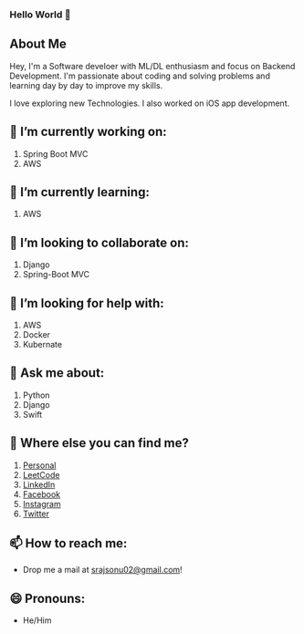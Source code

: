 ### Hello World 👋

## About Me

Hey, I'm a Software develoer with ML/DL enthusiasm and focus on Backend Development. I'm passionate about coding and solving problems and learning day by day to improve my skills.

I love exploring new Technologies. I also worked on iOS app development.



## 🔭 I’m currently working on:
  1. Spring Boot MVC
  2. AWS

## 🌱 I’m currently learning:
  1. AWS

## 👯 I’m looking to collaborate on:
  1. Django
  2. Spring-Boot MVC

## 🤔 I’m looking for help with:
  1. AWS
  2. Docker
  3. Kubernate

## 💬 Ask me about:
  1. Python
  2. Django
  3. Swift

## 🤔 Where else you can find me?
  1. [Personal](https://www.srajsonu.ml/)
  2. [LeetCode](https://leetcode.com/srajsonu/)
  3. [LinkedIn](https://www.linkedin.com/in/srajsonu/)
  4. [Facebook](https://www.facebook.com/srajsonu)
  5. [Instagram](https://www.instagram.com/srajsonu_/)
  6. [Twitter](https://twitter.com/srajsonu_)

## 📫 How to reach me: 
  - Drop me a mail at srajsonu02@gmail.com!

## 😄 Pronouns:
  - He/Him

